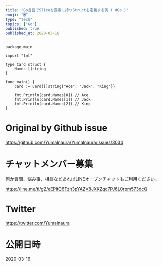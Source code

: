```yaml
---
title: "Go言語でSliceを要素に持つStructを定義する例 ( #Go )"
emoji: "🖥"
type: "tech"
topics: ["Go"]
published: true
published_at: 2020-03-16
---
```


```golang
package main

import "fmt"

type Card struct {
	Names []string
}

func main() {
	card := Card{[]string{"Ace", "Jack", "King"}}

	fmt.Println(card.Names[0]) // Ace
	fmt.Println(card.Names[1]) // Jack
	fmt.Println(card.Names[2]) // King
}

```

# Original by Github issue

https://github.com/YumaInaura/YumaInaura/issues/3034








<!-- Update From Qiita API -->

# チャットメンバー募集


何か質問、悩み事、相談などあればLINEオープンチャットもご利用ください。

https://line.me/ti/g2/eEPltQ6Tzh3pYAZV8JXKZqc7PJ6L0rpm573dcQ





# Twitter


https://twitter.com/YumaInaura


<!-- Update From Qiita API -->



# 公開日時

2020-03-16
